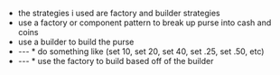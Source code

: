 * the strategies i used are factory and builder strategies
* use a factory or component pattern to break up purse into cash and coins
* use a builder to build the purse
* --- * do something like (set 10, set 20, set 40, set .25, set .50, etc)
* --- * use the factory to build based off of the builder
